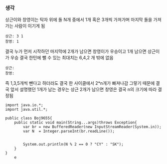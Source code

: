 ###  생각
상근이와 창영이는 탁자 위에 돌 N개 중에서 1개 혹은 3개씩 가져가며 마지막 돌을 가져가는 사람이 이기게 됨


```
상근: 3 1
창영: 1 
```

결국 누가 먼저 시작하던 마지막에 2개가 남으면 창영이가 우승이고 1개 남으면 상근이가 우승
결국 한턴에 뺄 수 있는 최대치는 6,4,2 개 밖에 없음
```
상근:  
창영: 
```
즉 1,3,5개씩 뺀다고 하더라도 결국 한 사이클에서 2*n개가 빠져나감 그렇기 때문에 결국 앞서 설명했던 1개가 남는 경우는 상근 2개가 남으면 창영은 결국 n의 크기에 따라 결정됨

```
import java.io.*;
import java.util.*;

public class Boj9655{
	public static void main(String...args)throws Exception{
		var br = new BufferedReader(new InputStreamReader(System.in));
		var N  = Integer.parseInt(br.readLine());


		System.out.println(N % 2 == 0 ? "CY" : "SK");
	}
}
	e
```
